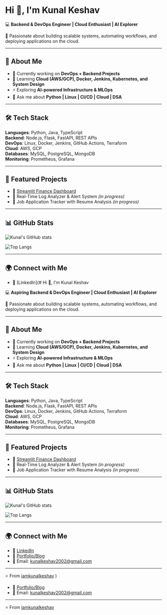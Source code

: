 # Hi 👋, I'm Kunal Keshav  

💻 **Backend & DevOps Engineer | Cloud Enthusiast | AI Explorer**  

🚀 Passionate about building scalable systems, automating workflows, and deploying applications on the cloud.  

---

## 🌟 About Me
- 🔭 Currently working on **DevOps + Backend Projects**  
- 🌱 Learning **Cloud (AWS/GCP), Docker, Jenkins, Kubernetes, and System Design**  
- ⚡ Exploring **AI-powered Infrastructure & MLOps**  
- 💬 Ask me about **Python | Linux | CI/CD | Cloud | DSA**  

---

## 🛠️ Tech Stack
**Languages**: Python, Java, TypeScript  
**Backend**: Node.js, Flask, FastAPI, REST APIs  
**DevOps**: Linux, Docker, Jenkins, GitHub Actions, Terraform  
**Cloud**: AWS, GCP  
**Databases**: MySQL, PostgreSQL, MongoDB  
**Monitoring**: Prometheus, Grafana  

---

## 📂 Featured Projects
- 🔹 [Streamlit Finance Dashboard](https://github.com/iamkunalkeshav/streamlit-finance-dashboard)  
- 🔹 Real-Time Log Analyzer & Alert System *(in progress)*  
- 🔹 Job Application Tracker with Resume Analysis *(in progress)*  

---

## 📊 GitHub Stats
![Kunal's GitHub stats](https://github-readme-stats.vercel.app/api?username=iamkunalkeshav&show_icons=true&theme=tokyonight)

![Top Langs](https://github-readme-stats.vercel.app/api/top-langs/?username=iamkunalkeshav&layout=compact&theme=tokyonight)

---

## 🌍 Connect with Me
- 💼 [LinkedIn](# Hi 👋, I'm Kunal Keshav  

💻 **Aspiring Backend & DevOps Engineer | Cloud Enthusiast | AI Explorer**  

🚀 Passionate about building scalable systems, automating workflows, and deploying applications on the cloud.  

---

## 🌟 About Me
- 🔭 Currently working on **DevOps + Backend Projects**  
- 🌱 Learning **Cloud (AWS/GCP), Docker, Jenkins, Kubernetes, and System Design**  
- ⚡ Exploring **AI-powered Infrastructure & MLOps**  
- 💬 Ask me about **Python | Linux | CI/CD | Cloud | DSA**  

---

## 🛠️ Tech Stack
**Languages**: Python, Java, TypeScript  
**Backend**: Node.js, Flask, FastAPI, REST APIs  
**DevOps**: Linux, Docker, Jenkins, GitHub Actions, Terraform  
**Cloud**: AWS, GCP  
**Databases**: MySQL, PostgreSQL, MongoDB  
**Monitoring**: Prometheus, Grafana  

---

## 📂 Featured Projects
- 🔹 [Streamlit Finance Dashboard](https://github.com/iamkunalkeshav/streamlit-finance-dashboard)  
- 🔹 Real-Time Log Analyzer & Alert System *(in progress)*  
- 🔹 Job Application Tracker with Resume Analysis *(in progress)*  

---

## 📊 GitHub Stats
![Kunal's GitHub stats](https://github-readme-stats.vercel.app/api?username=iamkunalkeshav&show_icons=true&theme=tokyonight)

![Top Langs](https://github-readme-stats.vercel.app/api/top-langs/?username=iamkunalkeshav&layout=compact&theme=tokyonight)

---

## 🌍 Connect with Me
- 💼 [LinkedIn](https://www.linkedin.com/in/kunalkeshav/)  
- 📝 [Portfolio/Blog](https://kunalkeshav.xyz/)  
- 📧 Email: kunalkeshav2002@gmail.com  

---
⭐️ From [iamkunalkeshav](https://github.com/iamkunalkeshav)
)  
- 📝 [Portfolio/Blog](https://kunalkeshav.xyz/)  
- 📧 Email: kunalkeshav2002@gmail.com  

---
⭐️ From [iamkunalkeshav](https://github.com/iamkunalkeshav)
